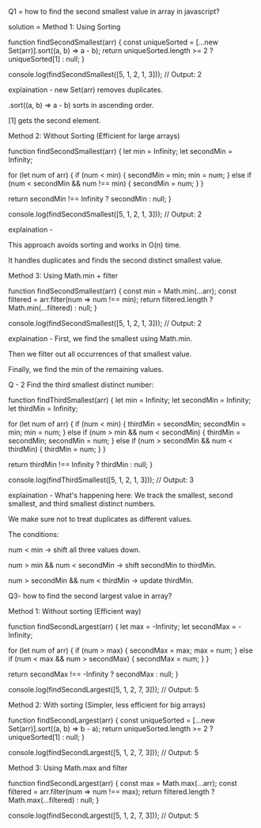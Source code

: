 Q1 =  how to find the second smallest value in array in javascript?

solution = Method 1: Using Sorting

function findSecondSmallest(arr) {
  const uniqueSorted = [...new Set(arr)].sort((a, b) => a - b);
  return uniqueSorted.length >= 2 ? uniqueSorted[1] : null;
}

console.log(findSecondSmallest([5, 1, 2, 1, 3])); // Output: 2

explaination - 
new Set(arr) removes duplicates.

.sort((a, b) => a - b) sorts in ascending order.

[1] gets the second element.


Method 2: Without Sorting (Efficient for large arrays)

function findSecondSmallest(arr) {
  let min = Infinity;
  let secondMin = Infinity;

  for (let num of arr) {
    if (num < min) {
      secondMin = min;
      min = num;
    } else if (num < secondMin && num !== min) {
      secondMin = num;
    }
  }

  return secondMin !== Infinity ? secondMin : null;
}

console.log(findSecondSmallest([5, 1, 2, 1, 3])); // Output: 2

explaination - 

This approach avoids sorting and works in O(n) time.

It handles duplicates and finds the second distinct smallest value.



 Method 3: Using Math.min + filter

 function findSecondSmallest(arr) {
  const min = Math.min(...arr);
  const filtered = arr.filter(num => num !== min);
  return filtered.length ? Math.min(...filtered) : null;
}

console.log(findSecondSmallest([5, 1, 2, 1, 3])); // Output: 2

explaination - 
First, we find the smallest using Math.min.

Then we filter out all occurrences of that smallest value.

Finally, we find the min of the remaining values.




Q - 2 Find the third smallest distinct number:

function findThirdSmallest(arr) {
  let min = Infinity;
  let secondMin = Infinity;
  let thirdMin = Infinity;

  for (let num of arr) {
    if (num < min) {
      thirdMin = secondMin;
      secondMin = min;
      min = num;
    } else if (num > min && num < secondMin) {
      thirdMin = secondMin;
      secondMin = num;
    } else if (num > secondMin && num < thirdMin) {
      thirdMin = num;
    }
  }

  return thirdMin !== Infinity ? thirdMin : null;
}

console.log(findThirdSmallest([5, 1, 2, 1, 3])); // Output: 3


explaination - 
What's happening here:
We track the smallest, second smallest, and third smallest distinct numbers.

We make sure not to treat duplicates as different values.

The conditions:

num < min → shift all three values down.

num > min && num < secondMin → shift secondMin to thirdMin.

num > secondMin && num < thirdMin → update thirdMin.




Q3-  how to find the second largest value in array?

Method 1: Without sorting (Efficient way)

function findSecondLargest(arr) {
  let max = -Infinity;
  let secondMax = -Infinity;

  for (let num of arr) {
    if (num > max) {
      secondMax = max;
      max = num;
    } else if (num < max && num > secondMax) {
      secondMax = num;
    }
  }

  return secondMax !== -Infinity ? secondMax : null;
}

console.log(findSecondLargest([5, 1, 2, 7, 3])); // Output: 5



Method 2: With sorting (Simpler, less efficient for big arrays)

function findSecondLargest(arr) {
  const uniqueSorted = [...new Set(arr)].sort((a, b) => b - a);
  return uniqueSorted.length >= 2 ? uniqueSorted[1] : null;
}

console.log(findSecondLargest([5, 1, 2, 7, 3])); // Output: 5


Method 3: Using Math.max and filter

function findSecondLargest(arr) {
  const max = Math.max(...arr);
  const filtered = arr.filter(num => num !== max);
  return filtered.length ? Math.max(...filtered) : null;
}

console.log(findSecondLargest([5, 1, 2, 7, 3])); // Output: 5


